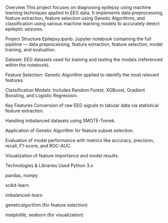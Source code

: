 Overview
This project focuses on diagnosing epilepsy using machine learning techniques applied to EEG data. It implements data preprocessing, feature extraction, feature selection using Genetic Algorithms, and classification using various machine learning models to accurately detect epileptic seizures.

Project Structure
Epilepsy.ipynb: Jupyter notebook containing the full pipeline — data preprocessing, feature extraction, feature selection, model training, and evaluation.

Dataset: EEG datasets used for training and testing the models (referenced within the notebook).

Feature Selection: Genetic Algorithm applied to identify the most relevant features.

Classification Models: Includes Random Forest, XGBoost, Gradient Boosting, and Logistic Regression.

Key Features
Conversion of raw EEG signals to tabular data via statistical feature extraction.

Handling imbalanced datasets using SMOTE-Tomek.

Application of Genetic Algorithm for feature subset selection.

Evaluation of model performance with metrics like accuracy, precision, recall, F1-score, and ROC-AUC.

Visualization of feature importance and model results.

Technologies & Libraries Used
Python 3.x

pandas, numpy

scikit-learn

imbalanced-learn

geneticalgorithm (for feature selection)

matplotlib, seaborn (for visualization)
